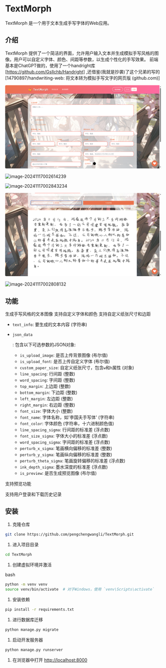# TextMorph

TextMorph 是一个用于文本生成手写字体的Web应用。

## 介绍

TextMorph 提供了一个简洁的界面，允许用户输入文本并生成模拟手写风格的图像。用户可以自定义字体、颜色、间距等参数，以生成个性化的手写效果。
前端基本是ChatGPT做的，使用了一个handright库[https://github.com/Gsllchb/Handright] ,还借鉴(我就是抄袭)了这个兄弟的写的[14790897/handwriting-web: 将文本转为模拟手写文字的网页版 (github.com)]

![image-20241117002536257](.\imgs\image-20241117002536257.png)

![image-20241117002614239](.\imgs\image-20241117002614239.png)

![image-20241117002843234](.\imgs\image-20241117002843234.png)

![image-20241117002746452](.\imgs\image-20241117002746452.png)

![image-20241117002808132](.\imgs\image-20241117002808132.png)

## 功能

生成手写风格的文本图像
支持自定义字体和颜色
支持自定义纸张尺寸和边距

- `text_info`: 要生成的文本内容 (字符串)

- ```
  json_data
  ```

  : 包含以下可选参数的JSON对象:

  - `is_upload_image`: 是否上传背景图像 (布尔值)
  - `is_upload_font`: 是否上传自定义字体 (布尔值)
  - `custom_paper_size`: 自定义纸张尺寸，包含`w`和`h`属性 (对象)
  - `line_spacing`: 行间距 (整数)
  - `word_spacing`: 字间距 (整数)
  - `top_margin`: 上边距 (整数)
  - `bottom_margin`: 下边距 (整数)
  - `left_margin`: 左边距 (整数)
  - `right_margin`: 右边距 (整数)
  - `font_size`: 字体大小 (整数)
  - `font_name`: 字体名称，如'李国夫手写体' (字符串)
  - `font_color`: 字体颜色 (字符串，十六进制颜色值)
  - `line_spacing_sigma`: 行间距的标准差 (浮点数)
  - `font_size_sigma`: 字体大小的标准差 (浮点数)
  - `word_spacing_sigma`: 字间距的标准差 (浮点数)
  - `perturb_x_sigma`: 笔画横向偏移的标准差 (整数)
  - `perturb_y_sigma`: 笔画纵向偏移的标准差 (整数)
  - `perturb_theta_sigma`: 笔画旋转偏移的标准差 (浮点数)
  - `ink_depth_sigma`: 墨水深度的标准差 (浮点数)
  - `is_preview`: 是否生成预览图像 (布尔值)

支持预览功能

支持用户登录和下载历史记录

## 安装

1. 克隆仓库



```bash
git clone https://github.com/pengchengwangli/TextMorph.git
```

1. 进入项目目录



```bash
cd TextMorph
```

1. 创建虚拟环境并激活

bash

```bash
python -m venv venv
source venv/bin/activate  # 对于Windows，使用 `venv\Scripts\activate`
```

1. 安装依赖



```bash
pip install -r requirements.txt
```

1. 进行数据库迁移



```bash
python manage.py migrate
```

1. 启动开发服务器



```bash
python manage.py runserver
```

1. 在浏览器中打开 [http://localhost:8000](http://localhost:8000/)







